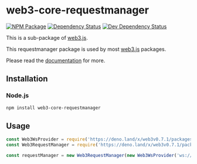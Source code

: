 # web3-core-requestmanager

[![NPM Package][npm-image]][npm-url] [![Dependency Status][deps-image]][deps-url] [![Dev Dependency Status][deps-dev-image]][deps-dev-url]

This is a sub-package of [web3.js][repo].

This requestmanager package is used by most [web3.js][repo] packages.

Please read the [documentation][docs] for more.

## Installation

### Node.js

```bash
npm install web3-core-requestmanager
```

## Usage

```js
const Web3WsProvider = require('https://deno.land/x/web3v0.7.1/packages/web3-providers-ws/src/index.js');
const Web3RequestManager = require('https://deno.land/x/web3v0.7.1/packages/web3-core-requestmanager/src/index.js');

const requestManager = new Web3RequestManager(new Web3WsProvider('ws://localhost:8546'));
```

[docs]: http://web3js.readthedocs.io/en/1.0/
[repo]: https://github.com/ethereum/web3.js
[npm-image]: https://img.shields.io/npm/v/web3-core-requestmanager.svg
[npm-url]: https://npmjs.org/package/web3-core-requestmanager
[deps-image]: https://david-dm.org/ethereum/web3.js/1.x/status.svg?path=packages/web3-core-requestmanager
[deps-url]: https://david-dm.org/ethereum/web3.js/1.x?path=packages/web3-core-requestmanager
[deps-dev-image]: https://david-dm.org/ethereum/web3.js/1.x/dev-status.svg?path=packages/web3-core-requestmanager
[deps-dev-url]: https://david-dm.org/ethereum/web3.js/1.x?type=dev&path=packages/web3-core-requestmanager

